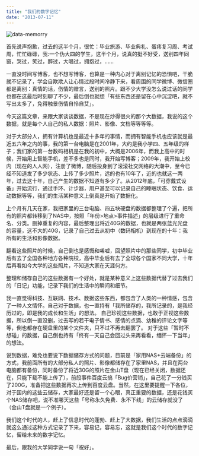```yaml
---
title: "我们的数字记忆"
date: "2013-07-11"
---
```


![data-memorry](https://static.is26.com/wp-image/2013/07/data-memorry-1024x682.jpg)

首先说声抱歉，过去的这半个月，很忙：毕业旅游、毕业典礼、蛋疼复习周、考试周，忙忙碌碌，我:一个伪大四的学生，这半个月，说真的挺不好受，送别四年同窗，哭过，笑过，醉过，大唱过，拥抱过，……

一直没时间写博客，也不想写博客，也算是一种内心对于离别记忆的恐惧吧，干脆就不记录了，学会自欺欺人让心情过段时间冷静下来，看周围的同学微博、微信圈都是离别：真情的话，伤情的赠言，送别的照片。跟不少大学没怎么说过话的同学也都在这最后时刻聊了不少，最后倒也就想「有些东西还是留在心中沉淀吧，就不写出太多了，免得触景伤情自怜自艾」。

今天这篇文章，来跟大家谈谈数据，不是现在炒得很火的那个大数据，我说的这个数据，就是每个人自己的私人数据：照片、影像、文档等等等等。

对于大部分人，拥有计算机也是最近十多年的事情，而拥有智能手机也应该就是最近五六年之内的事，我的第一台电脑是在2001年，大约是我小学四、五年级的样子；我们家的第一台数码相机是在我的初中，大概是2006年，而我上高中的时候，开始用上智能手机，差不多也是同时，我开始写博客；2009年，我开始上校内（现在的人人网），注册了微博，随后投身到了滚滚社交网络的大潮中，至今已经不知道发了多少状态、上传了多少照片，远的也有10年了，近的也就这一两年，过去这十年，自己产生的数据不知道有多少了。从2012年底，「可穿戴式设备」开始流行，通过手环、计步器，用户甚至可以记录自己的睡眠状态、饮食、运动数据等等，我们的生活某种意义上倒真是开始了数据化。

上个月有几天在家，我把家里的三台电脑、四五块硬盘的数据都整理了个遍，把所有的照片都转移到了NAS中，按照「年份>地点>事件描述」的层级进行了重命名、分类。删掉重复的内容，最后整理出将近40G的数据，也就是两张蓝光光盘的容量，这不大的40G，记录了自己过去从初中（数码相机）到现在的十年：我所有的生活和影像数据。

翻看这些照片的时候，自己倒也是感慨和唏嘘，回望照片中的那些同学，初中毕业后有去了全国各种地方各种院校，高中毕业后有去了全球各个国家不同大学，十年后再看如今大学的这些照片，不知道大家在天涯何方。

整理和储存自己的这些数据有一个好处，就是某种意义上这些数据代替了过去我们的「日记」功能，记录下我们的生活中的瞬间和细节。

我一直觉得科技、互联网、技术、数据这些东西，都包含了人类的一种情感，包含了一种人文情怀。自己对于数据，也一直持有「我所储存的，我所记录的，是我经历过的，即是我的成长和生活」的想法。 自己珍视这些数据，也敢于正视这些数据，所以倒一直没删，过去写的若干电子情书、感情的点滴、幼稚的评论文字等等，倒也都存在硬盘里的某个文件夹，只不过不再去翻罢了。 对于这些「暂时不想碰」的数据，自己倒也持有「终有一天自己会回过头来再看看，缅怀一下当年」的想法。

说到数据，难免也要说下数据储存方式的问题，目前是「家用NAS+云端备份」的方式，我前面所有的大部分私人的照片、影像都储存在了家里NAS，并且在两台电脑都有备份，同时备份了将近30G的照片在金山T盘（现在已经关闭，数据还在，只能下载不能上传了），前段事件百度云搞「Bug价营销」，自己花了一分钱买了200G，准备把这些数据再次上传到百度云盘。当然，在这里要提醒一下各位，对于国内的这些云储存，大家最好还是留一个心眼，真正重要的数据，还是花钱买个NAS储存吧，说不准哪天这些「号称永久免费、永不下线」的云储存就没了（金山T盘就是一个例子）。

我们这个时代的人，赶上了信息时代的蓬勃、赶上了大数据，我们生活的点点滴滴就这么通过这种方式记录了下来，容易记，容易忘，这就是我们这个时代的数字记忆，留给未来的数字记忆。

最后，跟我的大学同学说一句「祝好」。

